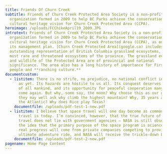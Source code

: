 ```yaml
---
title: Friends Of Churn Creek
subtitle: Friends of Churn Creek Protected Area Society is a non-profit
  organization formed in 2009 to help BC Parks achieve the conservation and
  cultural heritage vision for Churn Creek Protected Area (CCPA).
heroimage: /uploads/FCChikeApril19_2009.JPG
introtext: Friends of Churn Creek Protected Area Society is a non-profit
  organization formed in 2009 to help BC Parks achieve the conservation and
  cultural heritage vision for Churn Creek Protected Area (CCPA), as outlined in
  its management plan. [Churn Creek Protected Area](google.ca) includes
  outstanding representation of British Columbia grassland ecosystems, among the
  most rare and threatened ecosystems of the province. The grassland ecosystems
  and wildlife of the Protected Area are of provincial and national
  significance. The area also has a long history of importance for First Nations
  people and **ranching culture.**
documentcustom:
  - listitem: There is no strife, no prejudice, no national conflict in outer space
      as yet. Its hazards are hostile to us all. Its conquest deserves the best
      of all mankind, and its opportunity for peaceful cooperation many never
      come again. But why, some say, the moon? Why choose this as our goal? And
      they may well ask why climb the highest mountain? Why, 35 years ago, fly
      the Atlantic? Why does Rice play Texas?
    documentfile: /uploads/pdf-test-1-new.pdf
  - listitem: I believe that space travel will one day become as common as airline
      travel is today. I’m convinced, however, that the true future of space
      travel does not lie with government agencies — NASA is still obsessed with
      the idea that the primary purpose of the space program is science — but
      real progress will come from private companies competing to provide the
      ultimate adventure ride, and NASA will receive the trickle-down benefits.
    documentfile: /uploads/pdf-test-2-new.pdf
pagename: Home Page Content
---
```

